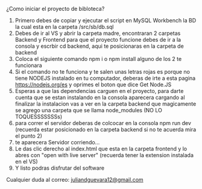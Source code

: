 ¿Como iniciar el proyecto de bibloteca?
1. Primero debes de copiar y ejecutar el script en MySQL Workbench la BD la cual esta en la carpeta /src/sb/db.sql
2. Debes de ir al VS y abrir la carpeta madre, encontraran 2 carpetas Backend y Frontend para que el proyecto funcione debes de ir a la consola y escrbir cd backend, aqui te posicionaras en la carpeta de backend
3. Coloca el siguiente comando npm i o npm install alguno de los 2 te funcionara
4. Si el comando no te funciona y te salen unas letras rojas es porque no tiene NODEJS instalado en tu computador, deberas de irte a esta pagina https://nodejs.org/es y oprimes el boton que dice Get Node.JS
5. Esperas a que las dependencias carguen en el proyecto, para darte cuenta que se estan instalando en la consola aparecera cargando al finalizar la instalacion vas a ver en la carpeta backend que magicamente se agrego una carpeta que se llama node_modules (NO LO TOQUESSSSSSSs)
6. para correr el servidor deberas de colcocar en la consola npm run dev (recuerda estar posicionado en la carpeta backend si no te acuerda mira el punto 2)
7. te aparecera Servidor corriendo...
8. Le das clic derecho al index.html que esta en la carpeta frontend y lo abres con "open with live server" (recuerda tener la extension instalada en el VS)
9. Y listo podras disfrutar del software

Cualquier duda al correo: juliandguevara12@gmail.com
